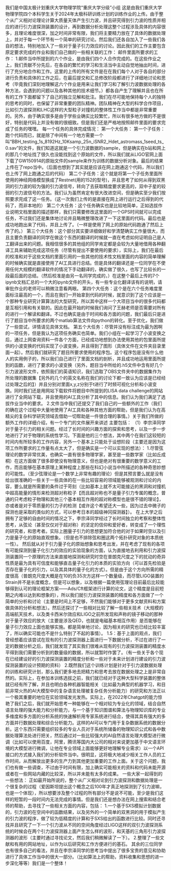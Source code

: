 我们是中国太极计划重庆大学物理学院“重庆大学分级”小组
这是由我们重庆大学物理学院四个本科学生关于2024年太极科研训练计划的训练作业的上传。由于整个从广义相对论理论计算大质量天体产生引力波，并且研究得到引力波的性质并相应的进行引力波探测装置的设计，再到数据分析处理这整个过程涉及具体的内容很多，且理论难度很深，加之时间非常有限，我们将主要精力放在了具体的数据处理上，并对于每一个环节有一个简单的研究讨论。然后我们还各自加入了一些我们各自的想法，特别地加入了一些对于量子引力效应的讨论。因此我们的工作主要包含原定要求完成的作业和我们自己做的一些相关联的工作：
邮件里面所要求的工作：
1.邮件当中所提到的六个作业，是由我们四个人合作完成的。在这些作业之上，我们贡献不分先后，在各自的繁忙的学习和生活当中主动自觉地抽出时间，进行了充分地合作和工作。这里的上传的所有文件是在在我们每个人对于各自的部分进行负责和具体的工作之后，在最后提交和汇总修改阶段都进行了详细地讨论和思考（毕竟我们深刻地理解这六个作业是用来让我们学习和了解引力波数据处理的各种方法，会遇到的问题以及各种其他的技术细节。）都各自产生了理解并且也在所有的工作下面都留下了自己的独立见解和批注。我们在尽可能地保持每个人的独特的思考的同时，也保留了非常重要的团队精神。团队精神在大型的科学合作项目，比如引力波探测和LHC这样的大型粒子对撞机的整体性工作当中都是非常重要的。另外，由于确实很多是由于学些业确实比较繁忙，所以有很多地方做的不是很好，特别是代码上并没有做的很细致。但是我们还是严格地按照邮件里面的要求完成了任务的嘿嘿。
每一个任务的具体完成情况：
第一个大任务：
 第一个子任务：跑个代码而已，就是除了中间有一个地方需要一个叫“BBH_testing_1s_8192Hz_10Ksamp_25n_iSNR2_Hdet_astromass_1seed_ts_0.sav”的文件，我们知道这就是一个引力波数据的sample，但是确实在b站和网上的那几个地址找了很久也没能找到这个原始的文件，所以我们就从LIGO官网上面下载了GW150914的原始文件的sample来作为训练的数据分析对象。最后的结果上传在了repo当中。（后面也想到了其实就是应该在网上跑通这个代码，所以我们也上传了网上跑通之后的代码）
 第二个子任务：这个就是将第一个子任务里面所使用的神经网络模型换成了Restnet(用的152的型号)，并且思考了如何从得到双黑洞的引力波的较为强的引力波信号，转向了去获取精度要求更高的，双中子星的较弱的引力波信号的方法。我们认为虽然肯定有很大改进空间，但是确实至少我们按照要求完成了这一任务。（这一次我们上传的是直接在网上进行运行之后得到的代码了，而非本地的）
第二个大任务：这个任务确实也是比较地简单，正如选拔作业说明文档里面的描述那样，我们只需要修改这里面的一个GPS时间就可以完成任务，不过我们还是集体地讨论并且略微整理改进了一下这里面的代码。最后也是成功地跑出来了代码，并且上传了。（一样是使用了网上的原始代码跑通了然后上传了的。）
第三个大任务：这个部分其实要详细做好和学清楚确实工作量很大，而且主要负责翻译的同学在做这个东西的翻译的时候就一直在考虑如何证明自己是人工翻译出来的问题。我相信很多的其他组的同学肯定都是会较为大量地借用各种翻译工具来辅助完成这项任务（尽管有提出不要使用的要求），实际上，我们在最后的校准和对于这些文档的里面引用的一些其他的技术性文档里面的内容的简单理解的时候确实就是直接使用了AI工具进行总结。但是具体的翻译还是一位同学在不使用任何大规模的翻译软件的情况下手动翻译的，确实做了很久，也写了比较长的一段最后面的总结。（然后校准是由另一名同学完成的，）在这整个最后上传的7个ipynb文档汇总的一个大的ipynb文件的开头，有一些专业化翻译该有的说明，请审批作业的老师可以稍微注意看两眼。
第四个大任务：这个是在六个任务难度里面标注最高的一个，而且在我们一开始拿到代码的时候，就意识到了这个应该是一个那种专业研究计算算法的大型研究，所以其中这样一个大项目当中的很多代码都是互相引用和有关联的。因此在最开始的时候我们询问了王赫老师是否需要对所有的进行一个解读和翻译。不过也确实是由于时间和各方面的问题，我们最后只是进行了题目当中所要求的两个matlab算法文件向python的转化。至于优化，我们做了一些尝试，详情请见具体文档。
第五个大任务：尽管并没有标注成为最为困啊的一项任务，但是我认为这项任务确实也简单。我们小组在一起学习了小波变换之后，通过上网查询资料一件各个方面，已经成功地想到办法使用其他的包里面所提供的小波变换的代码实现了小波变换，并且得到了图形（具体文件在文件夹目录里面一起）。然后我们就研究了题目所要求使用的程序包。这个程序包是没有什么他人的实用例子的，所以我们自己进行了里面文档的剖析，并且成功地运用里面所提到的函数，进行了要求的小波变换（另外，题目当中所给的.h5文件中含有好几个引力波波形文件，依照我们的英语知识，我们选取了OBS文件夹中的数据集作为所处理的数据集【另外的几个的英文名称在我们的讨论下都一致认为应该是已经经过处理之后的】）并且分别对里面x,y,z分别于t进行了时频可视化分析和小波变换。同时我们还是用网站下载软件将题目中所提到的LISA data challenge的网站进行了全网站下载，并且使用的AI工具分析了其中的信息。我们认为我们满足了选拔作业当中的要求。
2.文件当中我们还提交了我们自己的一些额外的工作（我们的确在这个过程中大量地使用了AI工具和各种其他方面的帮助，但是我们认为在高精尖的复杂科学研究领域去借助一切帮助是一件很合理的事情。）关于我们所做的额外工作的详细介绍，有一个专门的文件展开来讲述
主要包括：
（1）李宗泽同学对于量子引力的相关问题。经过了长时间的兴趣方面的探索和思考，以及一步一步地进行了对于物理的系统性学习。下面是他的三个想法，其中两个在我们这较短的时间内有所较多的工作内容，另外一个基本上只能处于设想阶段（主要还是因为这项工作所要求的工作量有点太大了，但是确实是一个可以实现的想法）：
1.尽管弦理论的数学非常优美，也确实一直有很多物理学家，甚至是一些数学家（比如丘成桐）在这方面做了很多即使没有物理意义，但也是绝对有很重要的数学意义的工作，而且能够在基本原理上某种程度上那些在科幻小说当中所描述的各种奇思妙想的可能性。（至少弦理论是一个数学上非常有趣的理论）但是其预言要么就是没有给出很准确的一些关于一些具体的在一些比较容易的领域能够被观测和讨论的内容，要么就是所需要的条件过于苛刻（比如基本上就不太可能接近的黑洞和对撞机中超高能量的情形来检测超对称粒子【而且超对称也不是量子引力专属的概念，普通的只考虑粒子物理和其他三个基本相互作用的超对称模型也是很不错的理论】，亦或者是对于零质量的引力子的检测【或许这个希望还大一些，因为过去中微子的探测也是采取的类似的方式，可以参考日本的超级神冈探测器】）。
在上大学之后拥有了足够的自由时间的情况之下，李宗泽同学经过了长时间独立的考察和整体性思考，从弦论（甚至仅仅对于超对称）的坚定的信仰和爱好者，转变成了一个理性的研究者，和思考者。实际上圈量子引力的思想更加符合他的对于如果时空以及引力是量子化的原始直观想象。（但是也不排除弦和圈这两个拓扑研究对象的本质统一性）。
然后就从对于引力量子化的原始想象和思考出发，并在考虑了现有的各项有可能探测到量子化引力的效应的实验现象的方面，认为直接地去利用和引力波探测装置同一个原理的方法来直接地探测和研究时空在普朗克尺度之下的扰动的奇异性质是最为具有可信度和能够直击量子化引力的本质的实验方向（可以首先检验是否存在量子化的引力，以及其具体的量子化的方式）。但是由于这个方向所需的精度很高（普朗克尺度大概是在10的负35次方这样一个数量级，而尽管LIGO装置的Strain并不是长度概念，但是可以想象，以及根据一篇使用弦理论目前最后比较能够得到认可的理论框架方案——Ads/Cft框架进行计算的论文，这个精度是目前短期之内难以达到和想象的），所以我们就引力波探测装置的精度和各方面做了一个简单的分析和讨论（主要是时间上不足够，不然我们能够对于更多文献资料和方案做具体的分析和想法）。然后还探讨了一些相对比较了解一些相关技术（大规模的高端航天技术，以及类卡西米尔效应和LIGO之前所发现和声称的镜子移动的那种对于量子效应的放大（主要是涉及QED，也就是电磁基本相互作用）是否能够在量子引力效应上面也能够实施。都是简单地讨论，因为相关的研究也已经比较丰富了，所以确实可能也不是什么特别了不起的事情）。
1.5：基于上面的观点，我们曾经想着应该尝试在现有的引力波探测器上面进行一下数据分析，不过在进行了一定的数据分析之后，我们就发现了其实我们很难从现有的引力波探测装置的精度水平得到我们需要分析到的数量级的数据，所以就暂时作罢了。（有一些关于各个现在已经建设好的引力波探测装置的精度分析和一些对于未来计划进行建设的引力波探测装置的设计预期的资料）
2.既然我们这个训练计划是针对于引力波数据处理的训练和研究计划，那么我们更多地去把精力和思考去放在数据处理之上是非常自然的。实际上，在参加本训练选拔之前，我们就已经对于这种大型科学装置的整体就已经有所了解，并且也明白各种机器智能相关（比如最为典型的机器学习，和目前非常火热的AI大模型中的复杂语言处理被复杂任务分析能力）的研究和方法正以一个极其重要的地位在实验领域发光发热。实际上，在2022年Chatgpt的能力惊艳了我们之后，我们就开始思考一种能够在一个相对较为专业化的领域，结合自然语言处理的强大能力和分析能力，与一个基于知识图谱和算法与物理知识库的专业多维度和多方面的分析系统的快速解析用专家系统进行结合，使得其具有强大的多方面并行数据处理和综合分析能力。这样的AI可以专门用于复杂数据系统的数据分析。这个东西只需要组织较多的专业人员对于系统所储备的物理知识公式和各中数据处理算法处进行把关，然后通过对一些比较强大的AI自然语言处理大模型进行微调（比如可以使用百度，阿里，腾讯等国内大公司的相对来说更加基于中文语言环境的大模型进行微调，让他在专业领域上面能够更好地理解专业需求）以一个API接口的方式接入我们的分析软件当中。很明显，这将极大地减少相关工作人员的工作时间，从而解放出更多的生产力到其他更加重要的工作上面。关于这个问题，我们也有做一些调查，不过由于时间有限，加上确实可能相关的资料和代码未能开源或者在一些网站内藏的比较深，所以并未能有太多的成果。
一些大家一起得到的一些想法：
正如最开始所说的，整个从广义相对论到引力波探测和数据处理是一个很复杂的过程（爱因斯坦提出这个概念之后100年才真正地探测到了引力波嘛，也是一个体现），所以想要涉及整个过程的所有部分不是说不可能，至少是我们这样的短暂的一段时间内无法完成的事情。但是我们还是想办法在网上搜索和结合老师的帮助，去寻找了一些相关方面的内容，包括：
1.一个基于SXS模拟计划数据的，引力波的在空间中的函数结果，以及另外的一个简单的双黑洞的用于模拟产生的引力波的程序，做了较为低精度的计算和于SXS给出的函数进行比较。同时还寻找并且研究了一下一个引力波从不同的空间角度经过LIGO这样的双引力波探测系统的时候会在两个引力波探测器上面产生怎么样的波形，和天基的三角形引力波探测器的波形（主要时通过寻找论文，然后我们稍微解读了一下）。
2.整理了一些文献和有用的网站地址，以作为以后研究和工作方便进行的基石。
其余的三位同学也有很多自己的看法，并且在李宗泽同学的思考当中提出了很多宝贵的意见和协助进行了具体工作当中的很大一部分。（比如算法上的帮助，资料收集和思想的进一步深化等等）我们是一个整体！
